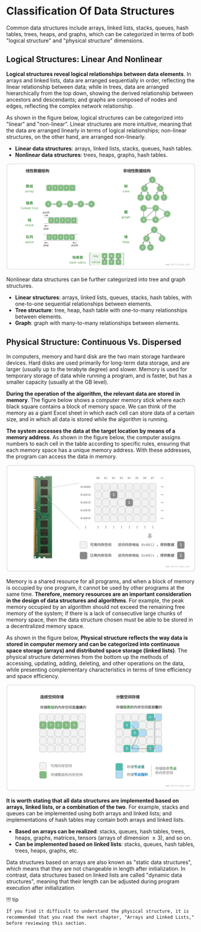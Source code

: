 # Classification Of Data Structures

Common data structures include arrays, linked lists, stacks, queues, hash tables, trees, heaps, and graphs, which can be categorized in terms of both "logical structure" and "physical structure" dimensions.

## Logical Structures: Linear And Nonlinear

**Logical structures reveal logical relationships between data elements**. In arrays and linked lists, data are arranged sequentially in order, reflecting the linear relationship between data; while in trees, data are arranged hierarchically from the top down, showing the derived relationship between ancestors and descendants; and graphs are composed of nodes and edges, reflecting the complex network relationship.

As shown in the figure below, logical structures can be categorized into "linear" and "non-linear". Linear structures are more intuitive, meaning that the data are arranged linearly in terms of logical relationships; non-linear structures, on the other hand, are arranged non-linearly.

- **Linear data structures**: arrays, linked lists, stacks, queues, hash tables.
- **Nonlinear data structures**: trees, heaps, graphs, hash tables.

![Linear and nonlinear data structures](classification_of_data_structure.assets/classification_logic_structure.png)

Nonlinear data structures can be further categorized into tree and graph structures.

- **Linear structures**: arrays, linked lists, queues, stacks, hash tables, with one-to-one sequential relationships between elements.
- **Tree structure**: tree, heap, hash table with one-to-many relationships between elements.
- **Graph**: graph with many-to-many relationships between elements.

## Physical Structure: Continuous Vs. Dispersed

In computers, memory and hard disk are the two main storage hardware devices. Hard disks are used primarily for long-term data storage, and are larger (usually up to the terabyte degree) and slower. Memory is used for temporary storage of data while running a program, and is faster, but has a smaller capacity (usually at the GB level).

**During the operation of the algorithm, the relevant data are stored in memory**. The figure below shows a computer memory stick where each black square contains a block of memory space. We can think of the memory as a giant Excel sheet in which each cell can store data of a certain size, and in which all data is stored while the algorithm is running.

**The system accesses the data at the target location by means of a memory address**. As shown in the figure below, the computer assigns numbers to each cell in the table according to specific rules, ensuring that each memory space has a unique memory address. With these addresses, the program can access the data in memory.

![memory_strip, memory_space, memory_address](classification_of_data_structure.assets/computer_memory_location.png)

Memory is a shared resource for all programs, and when a block of memory is occupied by one program, it cannot be used by other programs at the same time. **Therefore, memory resources are an important consideration in the design of data structures and algorithms**. For example, the peak memory occupied by an algorithm should not exceed the remaining free memory of the system; if there is a lack of consecutive large chunks of memory space, then the data structure chosen must be able to be stored in a decentralized memory space.

As shown in the figure below, **Physical structure reflects the way data is stored in computer memory and can be categorized into continuous space storage (arrays) and distributed space storage (linked lists)**. The physical structure determines from the bottom up the methods of accessing, updating, adding, deleting, and other operations on the data, while presenting complementary characteristics in terms of time efficiency and space efficiency.

![continuous vs. decentralized spatial storage](classification_of_data_structure.assets/classification_phisical_structure.png)

**It is worth stating that all data structures are implemented based on arrays, linked lists, or a combination of the two**. For example, stacks and queues can be implemented using both arrays and linked lists; and implementations of hash tables may contain both arrays and linked lists.

- **Based on arrays can be realized**: stacks, queues, hash tables, trees, heaps, graphs, matrices, tensors (arrays of dimension $\geq 3$), and so on.
- **Can be implemented based on linked lists**: stacks, queues, hash tables, trees, heaps, graphs, etc.

Data structures based on arrays are also known as "static data structures", which means that they are not changeable in length after initialization. In contrast, data structures based on linked lists are called "dynamic data structures", meaning that their length can be adjusted during program execution after initialization.

!!! tip

    If you find it difficult to understand the physical structure, it is recommended that you read the next chapter, "Arrays and Linked Lists," before reviewing this section.
